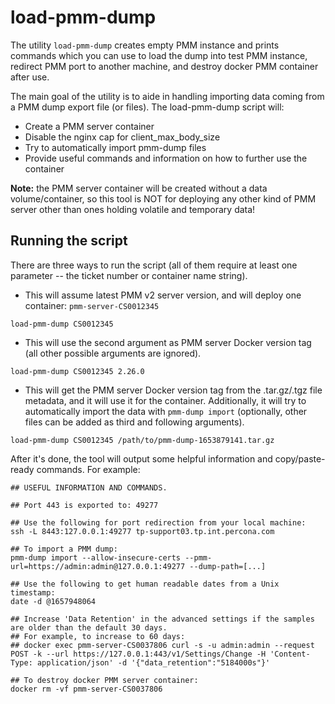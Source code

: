 # load-pmm-dump

The utility `load-pmm-dump` creates empty PMM instance and prints commands which you can use to load the dump into test PMM instance, redirect PMM port to another machine, and destroy docker PMM container after use.

The main goal of the utility is to aide in handling importing data coming from a PMM dump export file (or files). The load-pmm-dump script will:

- Create a PMM server container
- Disable the nginx cap for client_max_body_size
- Try to automatically import pmm-dump files
- Provide useful commands and information on how to further use the container

**Note:** the PMM server container will be created without a data volume/container, so this tool is NOT for deploying any other kind of PMM server other than ones holding volatile and temporary data!

## Running the script

There are three ways to run the script (all of them require at least one parameter -- the ticket number or container name string).

- This will assume latest PMM v2 server version, and will deploy one container: `pmm-server-CS0012345`

`load-pmm-dump CS0012345`

- This will use the second argument as PMM server Docker version tag (all other possible arguments are ignored).

`load-pmm-dump CS0012345 2.26.0`

- This will get the PMM server Docker version tag from the .tar.gz/.tgz file metadata, and it will use it for the container. Additionally, it will try to automatically import the data with `pmm-dump import` (optionally, other files can be added as third and following arguments).

`load-pmm-dump CS0012345 /path/to/pmm-dump-1653879141.tar.gz`

After it's done, the tool will output some helpful information and copy/paste-ready commands. For example:
```
## USEFUL INFORMATION AND COMMANDS.

## Port 443 is exported to: 49277

## Use the following for port redirection from your local machine:
ssh -L 8443:127.0.0.1:49277 tp-support03.tp.int.percona.com

## To import a PMM dump:
pmm-dump import --allow-insecure-certs --pmm-url=https://admin:admin@127.0.0.1:49277 --dump-path=[...]

## Use the following to get human readable dates from a Unix timestamp:
date -d @1657948064

## Increase 'Data Retention' in the advanced settings if the samples are older than the default 30 days.
## For example, to increase to 60 days:
## docker exec pmm-server-CS0037806 curl -s -u admin:admin --request POST -k --url https://127.0.0.1:443/v1/Settings/Change -H 'Content-Type: application/json' -d '{"data_retention":"5184000s"}'

## To destroy docker PMM server container:
docker rm -vf pmm-server-CS0037806
```

